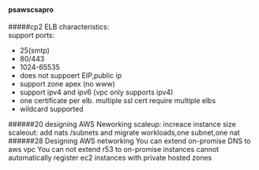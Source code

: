 #### psawscsapro
#####cp2
ELB characteristics:  
support ports:
- 25(smtp)
- 80/443
- 1024-65535
- does not suppoert EIP,public ip
- support zone apex (no www)
- support ipv4 and ipv6 (vpc only supports ipv4)
- one certificate per elb. multiple ssl cert require multiple elbs
- wildcard supported

######20 designing AWS Neworking
scaleup: increace instance size  
scaleout: add nats /subnets and migrate workloads,one subnet,one nat
######28 Designing AWS networking
You can extend on-promise DNS to aws vpc
You can not extend r53 to on-promise instances
cannot automatically register ec2 instances with private hosted zones

